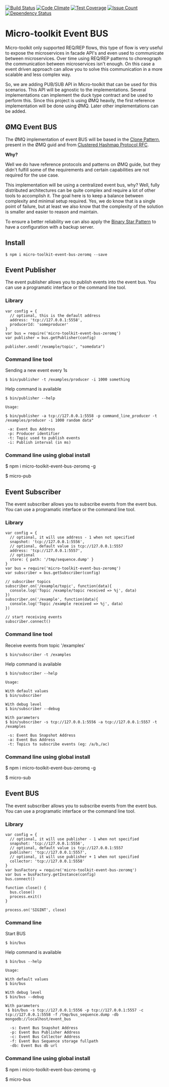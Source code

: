 [![Build Status](https://travis-ci.org/micro-toolkit/event-bus-zeromq.svg?branch=master)](https://travis-ci.org/micro-toolkit/event-bus-zeromq)
[![Code Climate](https://codeclimate.com/github/micro-toolkit/event-bus-zeromq/badges/gpa.svg)](https://codeclimate.com/github/micro-toolkit/event-bus-zeromq)
[![Test Coverage](https://codeclimate.com/github/micro-toolkit/event-bus-zeromq/badges/coverage.svg)](https://codeclimate.com/github/micro-toolkit/event-bus-zeromq/coverage)
[![Issue Count](https://codeclimate.com/github/micro-toolkit/event-bus-zeromq/badges/issue_count.svg)](https://codeclimate.com/github/micro-toolkit/event-bus-zeromq)
[![Dependency Status](https://gemnasium.com/badges/github.com/micro-toolkit/event-bus-zeromq.svg)](https://gemnasium.com/github.com/micro-toolkit/event-bus-zeromq)

# Micro-toolkit Event BUS

Micro-toolkit only supported REQ/REP flows, this type of flow is very useful to expose the microservices in facade API's and even used to communicate between microservices. Over time using REQ/REP patterns to choreograph the communication between microservices isn't enough. On this case a event driven approach can allow you to solve this communication in a more scalable and less complex way.

So, we are adding PUB/SUB API in Micro-toolkit that can be used for this scenarios. This API will be agnostic to the implementations. Several implementations can implement the duck type contract and be used to perform this. Since this project is using ØMQ heavily, the first reference implementation will be done using ØMQ. Later other implementations can be added.

## ØMQ Event BUS

The ØMQ implementation of event BUS will be based in the [Clone Pattern](http://zguide.ØMQ.org/py:chapter5#Reliable-Pub-Sub-Clone-Pattern), present in the ØMQ guid and from [Clustered Hashmap Protocol RFC](https://rfc.ØMQ.org/spec:12/CHP/).

**Why?**

Well we do have reference protocols and patterns on ØMQ guide, but they didn't fulfill some of the requirements and certain capabilities are not required for the use case.

This implementation will be using a centralized event bus, why? Well, fully distributed architectures can be quite complex and require a lot of other tools to accomplish it. The goal here is to keep a balance between complexity and minimal setup required. Yes, we do know that is a single point of failure, but at least we also know that the complexity of the solution is smaller and easier to reason and maintain.

To ensure a better reliability we can also apply the [Binary Star Pattern]() to have a configuration with a backup server.

## Install

    $ npm i micro-toolkit-event-bus-zeromq --save

## Event Publisher

The event publisher allows you to publish events into the event bus. You can use a programatic interface or the command line tool.

### Library

    var config = {
      // optional, this is the default address
      address: 'tcp://127.0.0.1:5558',
      producerId: 'someproducer'
    }
    var bus = require('micro-toolkit-event-bus-zeromq')
    var publisher = bus.getPublisher(config)

    publisher.send('/example/topic', "somedata")

### Command line tool

Sending a new event every 1s

    $ bin/publisher -t /examples/producer -i 1000 something

Help command is available

    $ bin/publisher --help

    Usage:

    $ bin/publisher -a tcp://127.0.0.1:5558 -p command_line_producer -t /examples/producer -i 1000 random data"

     -a: Event Bus Address
     -p: Producer identifier
     -t: Topic used to publish events
     -i: Publish interval (in ms)

### Command line using global install

   $ npm i micro-toolkit-event-bus-zeromq -g

   $ micro-pub

## Event Subscriber

The event subscriber allows you to subscribe events from the event bus. You can use a programatic interface or the command line tool.

### Library

    var config = {
      // optional, it will use address - 1 when not specified
      snapshot: 'tcp://127.0.0.1:5556',
      // optional, default value is tcp://127.0.0.1:5557
      address: 'tcp://127.0.0.1:5557',
      // optional
      store: { path: '/tmp/sequence.dump' }
    }
    var bus = require('micro-toolkit-event-bus-zeromq')
    var subscriber = bus.getSubscriber(config)

    // subscriber topics
    subscriber.on('/example/topic', function(data){
      console.log('Topic /example/topic received => %j', data)
    })
    subscriber.on('/example', function(data){
      console.log('Topic /example received => %j', data)
    })

    // start receiving events
    subscriber.connect()

### Command line tool

Receive events from topic '/examples'

    $ bin/subscriber -t /examples

Help command is available

    $ bin/subscriber --help

    Usage:

    With default values
    $ bin/subscriber

    With debug level
    $ bin/subscriber --debug

    With parameters
    $ bin/subscriber -s tcp://127.0.0.1:5556 -a tcp://127.0.0.1:5557 -t /examples

     -s: Event Bus Snapshot Address
     -a: Event Bus Address
     -t: Topics to subscribe events (eg: /a/b,/ac)

### Command line using global install

   $ npm i micro-toolkit-event-bus-zeromq -g

   $ micro-sub

## Event BUS

The event subscriber allows you to subscribe events from the event bus. You can use a programatic interface or the command line tool.

### Library

    var config = {
      // optional, it will use publisher - 1 when not specified
      snapshot: 'tcp://127.0.0.1:5556',
      // optional, default value is tcp://127.0.0.1:5557
      publisher: 'tcp://127.0.0.1:5557',
      // optional, it will use publisher + 1 when not specified
      collector: 'tcp://127.0.0.1:5558'
    }
    var busFactory = require('micro-toolkit-event-bus-zeromq')
    var bus = busFactory.getInstance(config)
    bus.connect()

    function close() {
      bus.close()
      process.exit()
    }

    process.on('SIGINT', close)

### Command line

Start BUS

    $ bin/bus

Help command is available

    $ bin/bus --help

    Usage:

    With default values
    $ bin/bus

    With debug level
    $ bin/bus --debug

    With parameters
     $ bin/bus -s tcp://127.0.0.1:5556 -p tcp://127.0.0.1:5557 -c tcp://127.0.0.1:5558 -f /tmp/bus_sequence.dump -db mongodb://localhost/event_bus

      -s: Event Bus Snapshot Address
      -p: Event Bus Publisher Address
      -c: Event Bus Collector Address
      -f: Event Bus Sequence storage fullpath
      -db: Event Bus db url

### Command line using global install

   $ npm i micro-toolkit-event-bus-zeromq -g

   $ micro-bus

